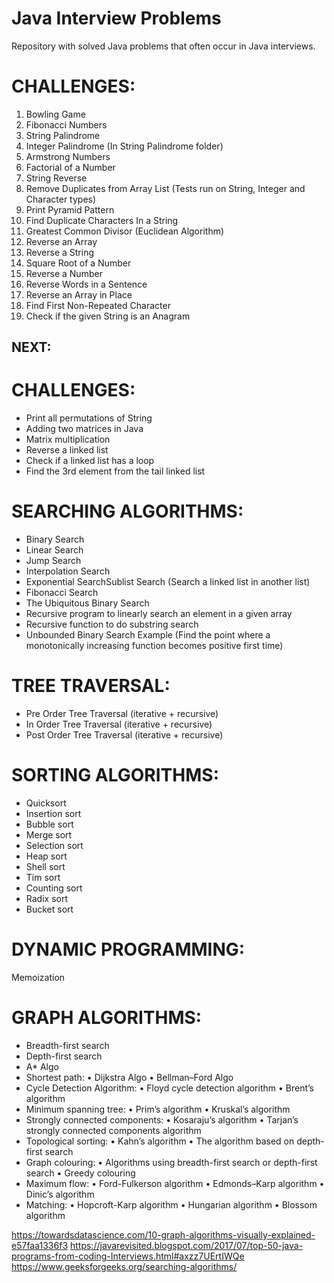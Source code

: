 # Java Interview Problems
Repository with solved Java problems that often occur in Java interviews.

# CHALLENGES:
 1.  Bowling Game
 2.  Fibonacci Numbers
 3. String Palindrome
 4. Integer Palindrome (In String Palindrome folder)
 5. Armstrong Numbers
 6. Factorial of a Number
 7. String Reverse
 8. Remove Duplicates from Array List (Tests run on String, Integer and Character types)
 9. Print Pyramid Pattern
 10. Find Duplicate Characters In a String
 11. Greatest Common Divisor (Euclidean Algorithm)
 12. Reverse an Array
 13. Reverse a String
 14. Square Root of a Number
 15. Reverse a Number
 16. Reverse Words in a Sentence
 17. Reverse an Array in Place
 18. Find First Non-Repeated Character
 19. Check if the given String is an Anagram
 
 
 
 
 
 
## NEXT:
 
# CHALLENGES:
 - Print all permutations of String
 - Adding two matrices in Java
 - Matrix multiplication
 - Reverse a linked list
 - Check if a linked list has a loop
 - Find the 3rd element from the tail linked list
 
# SEARCHING ALGORITHMS:
 - Binary Search
 - Linear Search
 - Jump Search
 - Interpolation Search
 - Exponential SearchSublist Search (Search a linked list in another list)
 - Fibonacci Search
 - The Ubiquitous Binary Search
 - Recursive program to linearly search an element in a given array
 - Recursive function to do substring search
 - Unbounded Binary Search Example (Find the point where a monotonically increasing function becomes positive first time)

# TREE TRAVERSAL:
 - Pre Order Tree Traversal (iterative + recursive)
 - In Order Tree Traversal (iterative + recursive)
 - Post Order Tree Traversal (iterative + recursive)

# SORTING ALGORITHMS:
 - Quicksort
 - Insertion sort
 - Bubble sort
 - Merge sort
 - Selection sort
 - Heap sort
 - Shell sort
 - Tim sort
 - Counting sort
 - Radix sort
 - Bucket sort
 
 
# DYNAMIC PROGRAMMING:
 Memoization

# GRAPH ALGORITHMS:
 - Breadth-first search
 - Depth-first search
 - A* Algo
 - Shortest path:
     • Dijkstra Algo
     • Bellman–Ford Algo
 - Cycle Detection Algorithm:
     • Floyd cycle detection algorithm
     • Brent’s algorithm
 - Minimum spanning tree:
     • Prim’s algorithm
     • Kruskal’s algorithm
 - Strongly connected components:
     • Kosaraju’s algorithm
     • Tarjan’s strongly connected components algorithm
 - Topological sorting:
     • Kahn’s algorithm
     • The algorithm based on depth-first search
 - Graph colouring:
     • Algorithms using breadth-first search or depth-first search
     • Greedy colouring
 - Maximum flow:
     • Ford-Fulkerson algorithm
     • Edmonds–Karp algorithm
     • Dinic’s algorithm
 - Matching:
     • Hopcroft-Karp algorithm
     • Hungarian algorithm
     • Blossom algorithm







https://towardsdatascience.com/10-graph-algorithms-visually-explained-e57faa1336f3
https://javarevisited.blogspot.com/2017/07/top-50-java-programs-from-coding-Interviews.html#axzz7UErtIWQe
https://www.geeksforgeeks.org/searching-algorithms/
